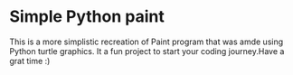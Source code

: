 # Simple Python paint

This is a more simplistic recreation of Paint program that was amde using Python turtle graphics. It a fun project to start your coding 
journey.Have a grat time :)
